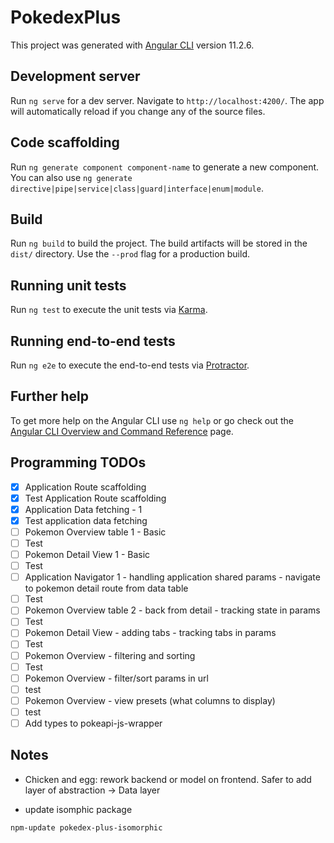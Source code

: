 # PokedexPlus

This project was generated with [Angular CLI](https://github.com/angular/angular-cli) version 11.2.6.

## Development server

Run `ng serve` for a dev server. Navigate to `http://localhost:4200/`. The app will automatically reload if you change any of the source files.

## Code scaffolding

Run `ng generate component component-name` to generate a new component. You can also use `ng generate directive|pipe|service|class|guard|interface|enum|module`.

## Build

Run `ng build` to build the project. The build artifacts will be stored in the `dist/` directory. Use the `--prod` flag for a production build.

## Running unit tests

Run `ng test` to execute the unit tests via [Karma](https://karma-runner.github.io).

## Running end-to-end tests

Run `ng e2e` to execute the end-to-end tests via [Protractor](http://www.protractortest.org/).

## Further help

To get more help on the Angular CLI use `ng help` or go check out the [Angular CLI Overview and Command Reference](https://angular.io/cli) page.

## Programming TODOs

- [x] Application Route scaffolding
- [x] Test Application Route scaffolding
- [x] Application Data fetching - 1
- [x] Test application data fetching
- [ ] Pokemon Overview table 1 - Basic
- [ ] Test
- [ ] Pokemon Detail View 1 - Basic
- [ ] Test
- [ ] Application Navigator 1 - handling application shared params - navigate to pokemon detail route from data table
- [ ] Test
- [ ] Pokemon Overview table 2 - back from detail - tracking state in params
- [ ] Test
- [ ] Pokemon Detail View - adding tabs - tracking tabs in params
- [ ] Test
- [ ] Pokemon Overview - filtering and sorting
- [ ] Test
- [ ] Pokemon Overview - filter/sort params in url
- [ ] test
- [ ] Pokemon Overview - view presets (what columns to display)
- [ ] test
- [ ] Add types to pokeapi-js-wrapper

## Notes

- Chicken and egg: rework backend or model on frontend. Safer to add layer of abstraction -> Data layer


- update isomphic package
```
npm-update pokedex-plus-isomorphic
```
